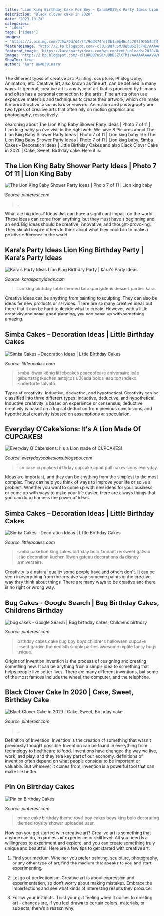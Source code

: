 ```yaml
---
title: "Lion King Birthday Cake For Boy ~ Kara&#039;s Party Ideas Lion King Birthday Party"
description: "Black clover cake in 2020"
date: "2023-10-28"
categories:
- "ideas"
tags: ["ideas"]
images:
- "https://i.pinimg.com/736x/9d/d4/74/9dd474fef8b1a9b46c4c707f95554df4.jpg"
featuredImage: "http://2.bp.blogspot.com/-cliURB87uSM/UBbB5ZlCTMI/AAAAAAAAAVw/QCnqyriw2iA/s1600/39.jpg"
featured_image: "https://karaspartyideas.com/wp-content/uploads/2018/04/Lion-King-Birthday-Party-via-Karas-Party-Ideas-KarasPartyIdeas.com13.jpeg"
image: "http://2.bp.blogspot.com/-cliURB87uSM/UBbB5ZlCTMI/AAAAAAAAAVw/QCnqyriw2iA/s1600/39.jpg"
ShowToc: true
author: "Kurt O&#039;Hara"
---
```



The different types of creative art: Painting, sculpture, Photography, Animation, etc.
Creative art, also known as fine art, can be defined in many ways. In general, creative art is any type of art that is produced by humans and often has a personal connection to the artist. Fine artists often use expensive materials and techniques to create their artwork, which can make it more attractive to collectors or viewers. Animation and photography are two types of creative arts that often rely on motion graphics and photography, respectively.

	

		
searching about The Lion King Baby Shower Party Ideas | Photo 7 of 11 | Lion king baby you've visit to the right web. We have 8 Pictures about The Lion King Baby Shower Party Ideas | Photo 7 of 11 | Lion king baby like The Lion King Baby Shower Party Ideas | Photo 7 of 11 | Lion king baby, Simba Cakes – Decoration Ideas | Little Birthday Cakes and also Black Clover Cake in 2020 | Cake, Sweet, Birthday cake. Here it is:
		
    
## The Lion King Baby Shower Party Ideas | Photo 7 Of 11 | Lion King Baby

<img loading=lazy src="https://i.pinimg.com/736x/9d/d4/74/9dd474fef8b1a9b46c4c707f95554df4.jpg" onerror="this.onerror=null;this.src='https://tse1.mm.bing.net/th?id=OIP.eKSmD3oCNmfTpXdx5l8e3gHaLH&amp;pid=15.1';" alt="The Lion King Baby Shower Party Ideas | Photo 7 of 11 | Lion king baby">

_Source: pinterest.com_

>. 

	

What are big ideas? Ideas that can have a significant impact on the world. These Ideas can come from anything, but they must have a beginning and an end. Big ideas should be creative, innovative, and thought-provoking. They should inspire others to think about what they could do to make a positive difference in the world.

    
## Kara&#039;s Party Ideas Lion King Birthday Party | Kara&#039;s Party Ideas

<img loading=lazy src="https://karaspartyideas.com/wp-content/uploads/2018/04/Lion-King-Birthday-Party-via-Karas-Party-Ideas-KarasPartyIdeas.com13.jpeg" onerror="this.onerror=null;this.src='https://tse1.mm.bing.net/th?id=OIP.8X90lFNefKZVRQDhLyTNlAHaLH&amp;pid=15.1';" alt="Kara&#039;s Party Ideas Lion King Birthday Party | Kara&#039;s Party Ideas">

_Source: karaspartyideas.com_

>lion king birthday table themed karaspartyideas dessert parties kara. 

	

Creative ideas can be anything from painting to sculpting. They can also be ideas for new products or services. There are so many creative ideas out there that it can be hard to decide what to create. However, with a little creativity and some good planning, you can come up with something amazing.

    
## Simba Cakes – Decoration Ideas | Little Birthday Cakes

<img loading=lazy src="https://www.littlebcakes.com/wp-content/uploads/2014/02/Simba-Cake.jpg" onerror="this.onerror=null;this.src='https://tse2.mm.bing.net/th?id=OIP.cZJWz1xq_Zb78Pke_QA6vQHaJ4&amp;pid=15.1';" alt="Simba Cakes – Decoration Ideas | Little Birthday Cakes">

_Source: littlebcakes.com_

>simba löwen könig littlebcakes peaceofcake aniversaire leão geburtstagskuchen antojitos u00eda bolos leao tortendeko kindertorte salvato. 

	

Types of creativity: Inductive, deductive, and hypothetical.
Creativity can be classified into three different types: inductive, deductive, and hypothetical. Inductive creativity is based on experience or consensus; deductive creativity is based on a logical deduction from previous conclusions; and hypothetical creativity isbased on assumptions or speculation.

    
## Everyday O&#039;Cake&#039;sions: It&#039;s A Lion Made Of CUPCAKES!

<img loading=lazy src="http://2.bp.blogspot.com/-cliURB87uSM/UBbB5ZlCTMI/AAAAAAAAAVw/QCnqyriw2iA/s1600/39.jpg" onerror="this.onerror=null;this.src='https://tse2.mm.bing.net/th?id=OIP.LN4u5_R1GY5lltJrtg48nAHaJ4&amp;pid=15.1';" alt="Everyday O&#039;Cake&#039;sions: It&#039;s a Lion made of CUPCAKES!">

_Source: everydayocakesions.blogspot.com_

>lion cake cupcakes birthday cupcake apart pull cakes sions everyday. 

	

Ideas are important, and they can be anything from the simplest to the most complex. They can help you think of ways to improve your life or solve a problem. Whether you want to come up with new ideas for your business, or come up with ways to make your life easier, there are always things that you can do to harness the power of ideas.

    
## Simba Cakes – Decoration Ideas | Little Birthday Cakes

<img loading=lazy src="http://www.littlebcakes.com/wp-content/uploads/2014/02/Simba-Cake-768x1024.jpg" onerror="this.onerror=null;this.src='https://tse4.mm.bing.net/th?id=OIP.FF8AJhIMF0ZCIcTrEP5dogHaJ4&amp;pid=15.1';" alt="Simba Cakes – Decoration Ideas | Little Birthday Cakes">

_Source: littlebcakes.com_

>simba cake lion king cakes birthday bolo fondant rei sweet gâteau leão decoration kuchen löwen gateau decorations da disney anniversaire. 

	

Creativity is a natural quality some people have and others don't. It can be seen in everything from the creative way someone paints to the creative way they think about things. There are many ways to be creative and there is no right or wrong way.

    
## Bug Cakes - Google Search | Bug Birthday Cakes, Childrens Birthday

<img loading=lazy src="https://i.pinimg.com/736x/68/0b/ac/680bacf28d11ad41fae9c42ec1920f56.jpg" onerror="this.onerror=null;this.src='https://tse2.mm.bing.net/th?id=OIP.BHi7tbWP_wpytgZcFoNVEAHaLL&amp;pid=15.1';" alt="bug cakes - Google Search | Bug birthday cakes, Childrens birthday">

_Source: pinterest.com_

>birthday cakes cake bug boy boys childrens halloween cupcake insect garden themed 5th simple parties awesome reptile fancy bugs unique. 

	

Origins of Invention
Invention is the process of designing and creating something new. It can be anything from a simple idea to something that helps people live better lives. There are many different inventions, but some of the most famous include the wheel, the computer, and the telephone.

    
## Black Clover Cake In 2020 | Cake, Sweet, Birthday Cake

<img loading=lazy src="https://i.pinimg.com/736x/67/d9/39/67d939dbb4e7b88bf7a7e072a453c9bf.jpg" onerror="this.onerror=null;this.src='https://tse4.mm.bing.net/th?id=OIP.7PQwNa3nkPvj-0R-wDHHrQHaIy&amp;pid=15.1';" alt="Black Clover Cake in 2020 | Cake, Sweet, Birthday cake">

_Source: pinterest.com_

>. 

	

Definition of Invention:
Invention is the creation of something that wasn't previously thought possible. Invention can be found in everything from technology to healthcare to food. Inventions have changed the way we live, work, and play, and they're a key part of our economy. definitions of invention often depend on what people consider to be important or valuable. But wherever it comes from, invention is a powerful tool that can make life better.

    
## Pin On Birthday Cakes

<img loading=lazy src="https://i.pinimg.com/originals/0a/f6/81/0af681007a6cbd21e90169b86616d98e.jpg" onerror="this.onerror=null;this.src='https://tse4.mm.bing.net/th?id=OIP.BqPVyEV3QffLQ68zg6hrhwHaJ4&amp;pid=15.1';" alt="Pin on Birthday Cakes">

_Source: pinterest.com_

>prince cake birthday theme royal boy cakes boys king bolo decorating themed royalty shower uploaded user. 

	

How can you get started with creative art?
Creative art is something that anyone can do, regardless of experience or skill level. All you need is a willingness to experiment and explore, and you can create something truly unique and beautiful. Here are a few tips to get started with creative art:
1. Find your medium. Whether you prefer painting, sculpture, photography, or any other type of art, find the medium that speaks to you and start experimenting.

2. Let go of perfectionism. Creative art is about expression and experimentation, so don’t worry about making mistakes. Embrace the imperfections and see what kinds of interesting results they produce.

3. Follow your instincts. Trust your gut feeling when it comes to creating art – chances are, if you feel drawn to certain colors, materials, or subjects, there’s a reason why.

